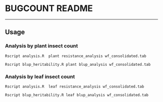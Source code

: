 # BUGCOUNT README

----
## Usage
### Analysis by plant insect count

    Rscript analysis.R  plant resistance_analysis wf_consolidated.tab
    
    Rscript blup_heritability.R plant blup_analysis wf_consolidated.tab

### Analysis by leaf insect count

    Rscript analysis.R  leaf resistance_analysis wf_consolidated.tab
    
    Rscript blup_heritability.R leaf blup_analysis wf_consolidated.tab
